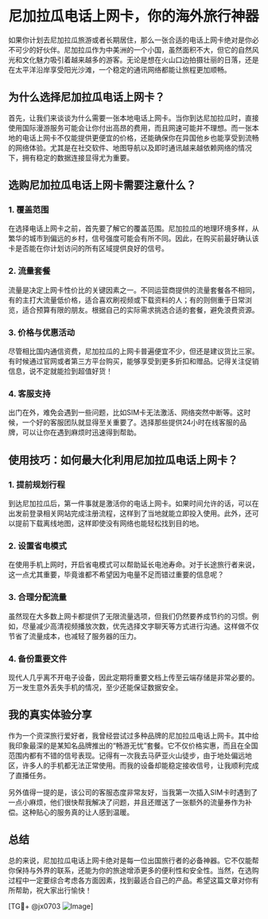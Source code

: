 # 尼加拉瓜电话上网卡，你的海外旅行神器

如果你计划去尼加拉瓜旅游或者长期居住，那么一张合适的电话上网卡绝对是你必不可少的好伙伴。尼加拉瓜作为中美洲的一个小国，虽然面积不大，但它的自然风光和文化魅力吸引着越来越多的游客。无论是想在火山口边拍摄壮丽的日落，还是在太平洋沿岸享受阳光沙滩，一个稳定的通讯网络都能让旅程更加顺畅。

## 为什么选择尼加拉瓜电话上网卡？

首先，让我们来谈谈为什么需要一张本地电话上网卡。当你到达尼加拉瓜时，直接使用国际漫游服务可能会让你付出高昂的费用，而且网速可能并不理想。而一张本地的电话上网卡不仅能提供更便宜的价格，还能确保你在异国他乡也能享受到流畅的网络体验。尤其是在社交软件、地图导航以及即时通讯越来越依赖网络的情况下，拥有稳定的数据连接显得尤为重要。

## 选购尼加拉瓜电话上网卡需要注意什么？

### 1. **覆盖范围**
   在选择电话上网卡之前，首先要了解它的覆盖范围。尼加拉瓜的地理环境多样，从繁华的城市到偏远的乡村，信号强度可能会有所不同。因此，在购买前最好确认该卡是否能在你计划访问的所有区域提供良好的信号。

### 2. **流量套餐**
   流量是决定上网卡性价比的关键因素之一。不同运营商提供的流量套餐各不相同，有的主打大流量低价格，适合喜欢刷视频或下载资料的人；有的则侧重于日常浏览，适合预算有限的朋友。根据自己的实际需求挑选合适的套餐，避免浪费资源。

### 3. **价格与优惠活动**
   尽管相比国内通信资费，尼加拉瓜的上网卡普遍便宜不少，但还是建议货比三家。有时候通过官网或者第三方平台购买，能够享受到更多折扣和赠品。记得关注促销信息，说不定就能捡到超值好货！

### 4. **客服支持**
   出门在外，难免会遇到一些问题，比如SIM卡无法激活、网络突然中断等。这时候，一个好的客服团队就显得至关重要了。选择那些提供24小时在线客服的品牌，可以让你在遇到麻烦时迅速得到帮助。

## 使用技巧：如何最大化利用尼加拉瓜电话上网卡？

### 1. **提前规划行程**
   到达尼加拉瓜后，第一件事就是激活你的电话上网卡。如果时间允许的话，可以在出发前登录相关网站完成注册流程，这样到了当地就能立即投入使用。此外，还可以提前下载离线地图，这样即使没有网络也能轻松找到目的地。

### 2. **设置省电模式**
   在使用手机上网时，开启省电模式可以帮助延长电池寿命。对于长途旅行者来说，这一点尤其重要，毕竟谁都不希望因为电量不足而错过重要的信息呢？

### 3. **合理分配流量**
   虽然现在大多数上网卡都提供了无限流量选项，但我们仍然要养成节约的习惯。例如，尽量减少高清视频播放次数，优先选择文字聊天等方式进行沟通。这样做不仅节省了流量成本，也减轻了服务器的压力。

### 4. **备份重要文件**
   现代人几乎离不开电子设备，因此定期将重要文档上传至云端存储是非常必要的。万一发生意外丢失手机的情况，至少还能保证数据安全。

## 我的真实体验分享

作为一个资深旅行爱好者，我曾经尝试过多种品牌的尼加拉瓜电话上网卡。其中给我印象最深的是某知名品牌推出的“畅游无忧”套餐。它不仅价格实惠，而且在全国范围内都有不错的信号表现。记得有一次我去马萨亚火山徒步，由于地处偏远地区，许多人的手机都无法正常使用。而我的设备却能稳定接收信号，让我顺利完成了直播任务。

另外值得一提的是，该公司的客服态度非常友好，当我第一次插入SIM卡时遇到了一点小麻烦，他们很快帮我解决了问题，并且还赠送了一张额外的流量券作为补偿。这种贴心的服务真的让人感到温暖。

## 总结

总的来说，尼加拉瓜电话上网卡绝对是每一位出国旅行者的必备神器。它不仅能帮你保持与外界的联系，还能为你的旅途增添更多的便利性和安全性。当然，在选购过程中一定要综合考虑各方面因素，找到最适合自己的产品。希望这篇文章对你有所帮助，祝大家出行愉快！

[TG💪+ @jx0703 ![Image](https://github.com/user-attachments/assets/dbca1d08-cadb-493c-b0ec-ad6f7a83f270)]